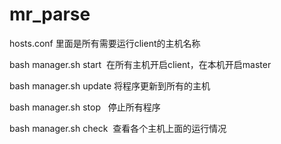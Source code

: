 # mr_parse

hosts.conf 里面是所有需要运行client的主机名称

bash manager.sh start  在所有主机开启client，在本机开启master

bash manager.sh update 将程序更新到所有的主机

bash manager.sh stop   停止所有程序

bash manager.sh check  查看各个主机上面的运行情况
